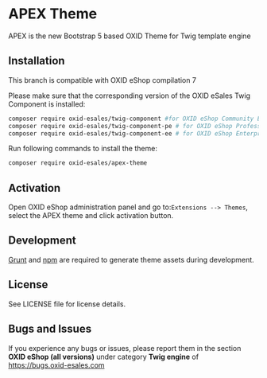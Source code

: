 # APEX Theme
APEX is the new Bootstrap 5 based OXID Theme for Twig template engine

## Installation

This branch is compatible with OXID eShop compilation 7

Please make sure that the corresponding version of the OXID eSales Twig Component is installed:
```bash
composer require oxid-esales/twig-component #for OXID eShop Community Edition
composer require oxid-esales/twig-component-pe # for OXID eShop Professional Edition
composer require oxid-esales/twig-component-ee # for OXID eShop Enterprise Edition
```

Run following commands to install the theme:

```bash
composer require oxid-esales/apex-theme
```

## Activation

Open OXID eShop administration panel and go to:`Extensions --> Themes`,
select the APEX theme and click activation button.

## Development

[Grunt](https://gruntjs.com) and [npm](https://nodejs.org) are required to generate theme assets during development.

## License

See LICENSE file for license details.

## Bugs and Issues

If you experience any bugs or issues, please report them in the section **OXID eShop (all versions)** under category **Twig engine** of https://bugs.oxid-esales.com
